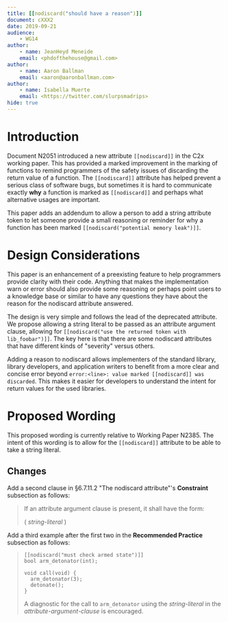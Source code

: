 ```yaml
---
title: [[nodiscard("should have a reason")]]
document: cXXX2
date: 2019-09-21
audience:
	- WG14
author:
	- name: JeanHeyd Meneide
	email: <phdofthehouse@gmail.com>
author:
	- name: Aaron Ballman
	email: <aaron@aaronballman.com>
author:
	- name: Isabella Muerte
	email: <https://twitter.com/slurpsmadrips>
hide: true
---
```



# Introduction

Document N2051 introduced a new attribute `[[nodiscard]]` in the C2x working paper. This has provided a marked improvement in the marking of functions to remind programmers of the safety issues of discarding the return value of a function. The `[[nodiscard]]` attribute has helped prevent a serious class of software bugs, but sometimes it is hard to communicate exactly **why** a function is marked as `[[nodiscard]]` and perhaps what alternative usages are important.


This paper adds an addendum to allow a person to add a string attribute token to let someone provide a small reasoning or reminder for why a function has been marked `[[nodiscard("potential memory leak")]]`.



# Design Considerations

This paper is an enhancement of a preexisting feature to help programmers provide clarity with their code. Anything that makes the implementation warn or error should also provide some reasoning or perhaps point users to a knowledge base or similar to have any questions they have about the reason for the nodiscard attribute answered.

The design is very simple and follows the lead of the deprecated attribute. We propose allowing a string literal to be passed as an attribute argument clause, allowing for `[[nodiscard("use the returned token with lib_foobar")]]`. The key here is that there are some nodiscard attributes that have different kinds of "severity" versus others.

Adding a reason to nodiscard allows implementers of the standard library, library developers, and application writers to benefit from a more clear and concise error beyond `error:<line>: value marked [[nodiscard]] was discarded`. This makes it easier for developers to understand the intent for return values for the used libraries.


# Proposed Wording

This proposed wording is currently relative to Working Paper N2385. The intent of this wording is to allow for the `[[nodiscard]]` attribute to be able to take a string literal.

## Changes

Add a second clause in §6.7.11.2 "The nodiscard attribute"'s **Constraint** subsection as follows:

> If an attribute argument clause is present, it shall have the form:
> 
> ( *string-literal* )

Add a third example after the first two in the **Recommended Practice** subsection as follows:

> ```
> [[nodiscard("must check armed state")]] 
> bool arm_detonator(int);
> 
> void call(void) {
>	arm_detonator(3);
>	detonate();
> }
> ```
> A diagnostic for the call to `arm_detonator` using the *string-literal* in the *attribute-argument-clause* is encouraged.
